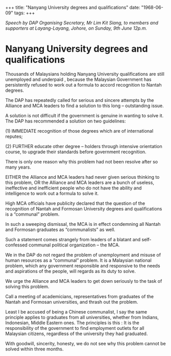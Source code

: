 +++ 
title: "Nanyang University degrees and qualifications"
date: "1968-06-09"
tags:
+++

_Speech by DAP Organising Secretary, Mr Lim Kit Siang, to members and supporters at Layang-Layang, Johore, on Sunday, 9th June 12p.m._
					
# Nanyang University degrees and qualifications

Thousands of Malaysians holding Nanyang University qualifications are still unemployed and underpaid , because the Malaysian Government has persistently refused to work out a formula to accord recognition to Nantah degrees.

The DAP has repeatedly called for serious and sincere attempts by the Alliance and MCA leaders to find a solution to this long – outstanding issue.</u>

A solution is not difficult if the government is genuine in wanting to solve it. The DAP has recommended a solution on two guidelines:

(1)	IMMEDIATE recognition of those degrees which are of international reputes;

(2)	FURTHER educate other degree – holders through intensive orientation course, to upgrade their standards before government recognition.

There is only one reason why this problem had not been resolve after so many years.

EITHER the Alliance and MCA leaders had never given serious thinking to this problem, OR the Alliance and MCA leaders are a bunch of useless, ineffective and inefficient people who do not have the ability and intelligence to work out a formula to solve it.

High MCA officials have publicity declared that the question of the recognition of Nantah and Formosan University degrees and qualifications is a “communal” problem.

In such a sweeping dismissal, the MCA is in effect condemning all Nantah and Formosan graduates as “communalists” as well.

Such a statement comes strangely from leaders of a blatant and self-confessed communal political organization – the MCA.

We in the DAP do not regard the problem of unemployment and misuse of human resources as a “communal” problem. It is a Malaysian national problem, which any government responsible and responsive to the needs and aspirations of the people, will regards as its duty to solve.

We urge the Alliance and MCA leaders to get down seriously to the task of solving this problem.

Call a meeting of academicians, representatives from graduates of the Nantah and Formosan universities, and thrash out the problem.

Least I be accused of being a Chinese communalist, I say the same principle applies to graduates from all universities, whether from Indians, Indonesian, Middle Eastern ones.
The principles is this : It is the responsibility of the government to find employment outlets for all Malaysian citizens, regardless of the university they had graduated.

With goodwill, sincerity, honesty, we do not see why this problem cannot be solved within three months.
 
